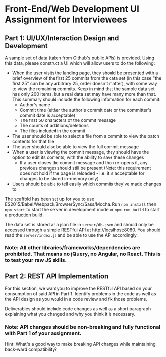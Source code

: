 # Front-End/Web Development UI Assignment for Interviewees

## Part 1: UI/UX/Interaction Design and Development

A sample set of data (taken from Github's public APIs) is provided. Using this data, please construct a UI which will allow users to do the following:

* When the user visits the landing page, they should be presented with a brief overview of the first 25 commits from the data set (in this case "the first 25" can be any arbitrary 25, order doesn't matter), with some way to view the remaining commits. Keep in mind that the sample data set has only 200 items, but a real data set may have many more than that. This summary should include the following information for each commit:
  * Author's name
  * Commit time (either the author's commit date or the committer's commit date is acceptable)
  * The first 50 characters of the commit message
  * The counts of additions/deletions
  * The files included in the commit
* The user should be able to select a file from a commit to view the patch contents for that file
* The user should also be able to view the full commit message
* When a user is viewing the commit message, they should have the option to edit its contents, with the ability to save these changes
  * If a user closes the commit message and then re-opens it, any previous changes should still be present (Note: this requirement does not hold if the page is reloaded - i.e. it is acceptable for changes to be stored in-memory only)
* Users should be able to tell easily which commits they've made changes to

The scaffold has been set up for you to use ES2015/Babel/Webpack/BrowserSync/Sass/Mocha.
Run `npm install` then `npm start` to start the server in development mode or `npm run build` to start a production build.

The data set is stored as a json file in `server/db.json` and should only be accessed through a simple RESTful API at http://localhost:8080. You should read the `server/index.js` and be able to use the API accordingly.
### Note: All other libraries/frameworks/dependencies are prohibited. That means no jQuery, no Angular, no React. This is to test your raw JS skills.



## Part 2: REST API Implementation

For this section, we want you to improve the RESTful API based on your consumption of said API in Part 1. Identify problems in the code as well as the API design as you would in a code review and fix those problems.

Deliverables should include code changes as well as a short paragraph explaining what you changed and why you think it is necessary.
### Note: API changes should be non-breaking and fully functional with Part 1 of your assignment.
Hint: What's a good way to make breaking API changes while maintaining back-ward compatibility?
